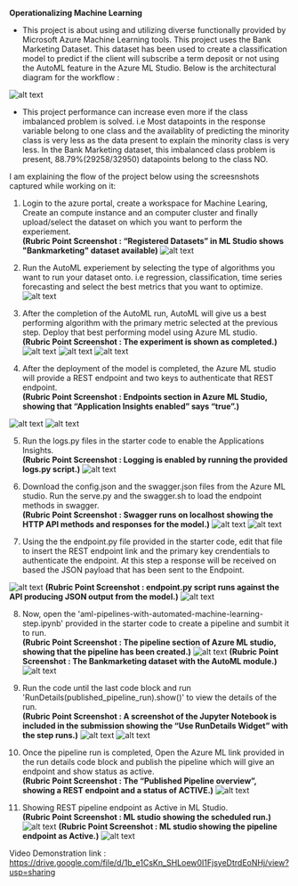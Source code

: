 **Operationalizing Machine Learning**
* This project is about using and utilizing diverse functionally provided by Microsoft Azure Machine Learning tools.  This project uses the Bank Marketing Dataset. This dataset has been used to create a classification model to predict if the client will subscribe a term deposit or not using the AutoML feature in the Azure ML Studio.
Below is the architectural diagram for the workflow :

![alt text](https://github.com/Ishmeetsingh97/Operationalizing-Machine-Learning---Udacity-Project/blob/master/screenshots/diagram.png)

* This project performance can increase even more if the class imbalanced problem is solved. i.e Most datapoints in the response variable belong to one class and the availablity of predicting the minority class is very less as the data present to explain the minority class is very less. In the Bank Marketing dataset, this imbalanced class problem is present, 88.79%(29258/32950) datapoints belong to the class NO.

I am explaining the flow of the project below using the screesnshots captured while working on it:

1. Login to the azure portal, create a workspace for Machine Learing, Create an compute instance and an computer cluster and finally upload/select the dataset on which you want to perform the experiement. <br />
**(Rubric Point Screenshot : “Registered Datasets” in ML Studio shows "Bankmarketing" dataset available)**
![alt text](https://github.com/Ishmeetsingh97/Operationalizing-Machine-Learning---Udacity-Project/blob/master/screenshots/required_screenshot_1.png)

2. Run the AutoML experiement by selecting the type of algorithms you want to run your dataset onto. i.e regression, classification, time series forecasting and select the best metrics that you want to optimize.
![alt text](https://github.com/Ishmeetsingh97/Operationalizing-Machine-Learning---Udacity-Project/blob/master/screenshots/Screenshot%20from%202020-09-29%2021-28-03.png)

3. After the completion of the AutoML run, AutoML will give us a best performing algorithm with the primary metric selected at the previous step. Deploy that best performing model using Azure ML studio.<br />
**(Rubric Point Screenshot : The experiment is shown as completed.)**
![alt text](https://github.com/Ishmeetsingh97/Operationalizing-Machine-Learning---Udacity-Project/blob/master/screenshots/required_screenshot_2.png)
![alt text](https://github.com/Ishmeetsingh97/Operationalizing-Machine-Learning---Udacity-Project/blob/master/screenshots/required_screenshot_3.1.png)
![alt text](https://github.com/Ishmeetsingh97/Operationalizing-Machine-Learning---Udacity-Project/blob/master/screenshots/required_screenshot_3_2.png)


4. After the deployment of the model is completed, the Azure ML studio will provide a REST endpoint and two keys to authenticate that REST endpoint.<br />
**(Rubric Point Screenshot : Endpoints section in Azure ML Studio, showing that “Application Insights enabled” says “true”.)**

![alt text](https://github.com/Ishmeetsingh97/Operationalizing-Machine-Learning---Udacity-Project/blob/master/screenshots/required_screenshot_4.png)
![alt text](https://github.com/Ishmeetsingh97/Operationalizing-Machine-Learning---Udacity-Project/blob/master/screenshots/Screenshot%20from%202020-09-29%2021-32-04.png)


5. Run the logs.py files in the starter code to enable the Applications Insights.<br />
**(Rubric Point Screenshot : Logging is enabled by running the provided logs.py script.)**
![alt text](https://github.com/Ishmeetsingh97/Operationalizing-Machine-Learning---Udacity-Project/blob/master/screenshots/required_screenshot_5.png)

6. Download the config.json and the swagger.json files from the Azure ML studio. Run the serve.py and the swagger.sh to load the endpoint methods in swagger.<br />
**(Rubric Point Screenshot : Swagger runs on localhost showing the HTTP API methods and responses for the model.)**
![alt text](https://github.com/Ishmeetsingh97/Operationalizing-Machine-Learning---Udacity-Project/blob/master/screenshots/required_screenshot_6.1.png)
![alt text](https://github.com/Ishmeetsingh97/Operationalizing-Machine-Learning---Udacity-Project/blob/master/screenshots/required_screenshot_6.png)

7. Using the the endpoint.py file provided in the starter code, edit that file to insert the REST endpoint link and the primary key crendentials to authenticate the endpoint. At this step a response will be received on based the JSON payload that has been sent to the Endpoint. 


![alt text](https://github.com/Ishmeetsingh97/Operationalizing-Machine-Learning---Udacity-Project/blob/master/screenshots/required_screenshot_7.1.png)
**(Rubric Point Screenshot : endpoint.py script runs against the API producing JSON output from the model.)**
![alt text](https://github.com/Ishmeetsingh97/Operationalizing-Machine-Learning---Udacity-Project/blob/master/screenshots/required_screenshot_7.png)


8. Now, open the 'aml-pipelines-with-automated-machine-learning-step.ipynb' provided in the starter code to create a pipeline and sumbit it to run.<br />
**(Rubric Point Screenshot : The pipeline section of Azure ML studio, showing that the pipeline has been created.)**
![alt text](https://github.com/Ishmeetsingh97/Operationalizing-Machine-Learning---Udacity-Project/blob/master/screenshots/required_screenshot_8.png)
**(Rubric Point Screenshot : The Bankmarketing dataset with the AutoML module.)**
![alt text](https://github.com/Ishmeetsingh97/Operationalizing-Machine-Learning---Udacity-Project/blob/master/screenshots/required_screenshot_9.png)


9. Run the code until the last code block and run 'RunDetails(published_pipeline_run).show()' to view the details of the run.<br />
**(Rubric Point Screenshot : A screenshot of the Jupyter Notebook is included in the submission showing the “Use RunDetails Widget” with the step runs.)**
![alt text](https://github.com/Ishmeetsingh97/Operationalizing-Machine-Learning---Udacity-Project/blob/master/screenshots/required_screenshot_11.png)
![alt text](https://github.com/Ishmeetsingh97/Operationalizing-Machine-Learning---Udacity-Project/blob/master/screenshots/required_screenshot_11.1.png)


10. Once the pipeline run is completed, Open the Azure ML link provided in the run details code block and publish the pipeline which will give an endpoint and show status as active.<br />
**(Rubric Point Screenshot : The “Published Pipeline overview”, showing a REST endpoint and a status of ACTIVE.)**
![alt text](https://github.com/Ishmeetsingh97/Operationalizing-Machine-Learning---Udacity-Project/blob/master/screenshots/required_screenshot_10.png)
 
11. Showing REST pipeline endpoint as Active in ML Studio. <br />
**(Rubric Point Screenshot : ML studio showing the scheduled run.)**
![alt text](https://github.com/Ishmeetsingh97/Operationalizing-Machine-Learning---Udacity-Project/blob/master/screenshots/required_Screenshot_15.png)
**(Rubric Point Screenshot : ML studio showing the pipeline endpoint as Active.)**
![alt text](https://github.com/Ishmeetsingh97/Operationalizing-Machine-Learning---Udacity-Project/blob/master/screenshots/required_Screenshot_16.png)

Video Demonstration link : https://drive.google.com/file/d/1b_e1CsKn_SHLoew0I1FjsyeDtrdEoNHj/view?usp=sharing







